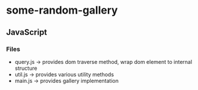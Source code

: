 # some-random-gallery

## JavaScript
### Files
* query.js -> provides dom traverse method, wrap dom element to internal structure
* util.js -> provides various utility methods
* main.js -> provides gallery implementation


